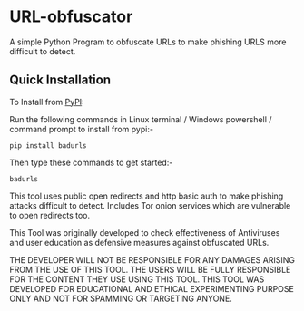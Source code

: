 # URL-obfuscator

A simple Python Program to obfuscate URLs to make phishing URLS more difficult to detect.

Quick Installation
------------------

To Install from [PyPI](https://pypi.org/project/badurls/):

Run the following commands in Linux terminal / Windows powershell / command prompt to install from pypi:-

```
pip install badurls
```
Then type these commands to get started:-

```
badurls
```

This tool uses public open redirects and http basic auth to make phishing attacks
difficult to detect. Includes Tor onion services which are vulnerable to open redirects too.

This Tool was originally developed to check effectiveness of Antiviruses and user education as defensive measures against obfuscated URLs.

THE DEVELOPER WILL NOT BE RESPONSIBLE FOR ANY DAMAGES ARISING FROM THE USE OF THIS TOOL. THE USERS WILL BE FULLY RESPONSIBLE FOR THE CONTENT THEY USE USING THIS TOOL.
THIS TOOL WAS DEVELOPED FOR EDUCATIONAL AND ETHICAL EXPERIMENTING PURPOSE ONLY AND NOT FOR SPAMMING OR TARGETING ANYONE.
